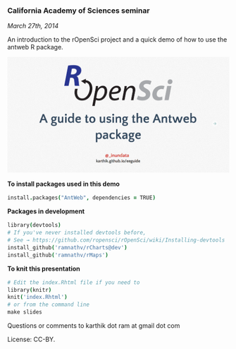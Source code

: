 ### California Academy of Sciences seminar  
_March 27th, 2014_

An introduction to the rOpenSci project and a quick demo of how to use the antweb R package.



[![](slides.png)](http://ropensci.github.io/antweb-guide/)




__To install packages used in this demo__

```coffee
install.packages("AntWeb", dependencies = TRUE)
```

__Packages in development__

```coffee
library(devtools)
# If you've never installed devtools before,
# See → https://github.com/ropensci/rOpenSci/wiki/Installing-devtools
install_github('ramnathv/rCharts@dev')
install_github('ramnathv/rMaps')
```

__To knit this presentation__

```coffee
# Edit the index.Rhtml file if you need to
library(knitr)
knit('index.Rhtml')
# or from the command line
make slides
```

Questions or comments to karthik dot ram at gmail dot com


License: CC-BY.
